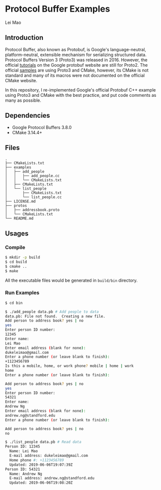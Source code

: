 # Protocol Buffer Examples

Lei Mao

## Introduction

Protocol Buffer, also known as Protobuf, is Google's language-neutral, platform-neutral, extensible mechanism for serializing structured data. Protocol Buffers Version 3 (Proto3) was released in 2016. However, the official [tutorials](https://developers.google.com/protocol-buffers/docs/cpptutorial) on the Google protobuf website are still for Proto2. The official [samples](https://github.com/protocolbuffers/protobuf/tree/master/examples) are using Proto3 and CMake, however, its CMake is not standard and many of its macros were not documented on the official CMake website.

In this repository, I re-implemented Google's official Protobuf C++ example using Proto3 and CMake with the best practice, and put code comments as many as possible. 

## Dependencies

* Google Protocol Buffers 3.8.0
* CMake 3.14.4+

## Files

```
.
├── CMakeLists.txt
├── examples
│   ├── add_people
│   │   ├── add_people.cc
│   │   └── CMakeLists.txt
│   ├── CMakeLists.txt
│   └── list_people
│       ├── CMakeLists.txt
│       └── list_people.cc
├── LICENSE.md
├── protos
│   ├── addressbook.proto
│   └── CMakeLists.txt
└── README.md
```

## Usages

### Compile

```bash
$ mkdir -p build
$ cd build
$ cmake ..
$ make
```

All the executable files would be generated in `build/bin` directory.

### Run Examples

```bash
$ cd bin

$ ./add_people data.pb # Add people to data
data.pb: File not found.  Creating a new file.
Add person to address book? yes | no
yes
Enter person ID number: 
12345
Enter name: 
Lei Mao
Enter email address (blank for none): 
dukeleimao@gmail.com
Enter a phone number (or leave blank to finish): 
+1123456789
Is this a mobile, home, or work phone? mobile | home | work 
home
Enter a phone number (or leave blank to finish): 

Add person to address book? yes | no
yes
Enter person ID number: 
54321
Enter name: 
Andrew Ng
Enter email address (blank for none): 
andrew.ng@standford.edu
Enter a phone number (or leave blank to finish): 

Add person to address book? yes | no
no

$ ./list_people data.pb # Read data
Person ID: 12345
  Name: Lei Mao
  E-mail address: dukeleimao@gmail.com
  Home phone #: +1123456789
  Updated: 2019-06-06T19:07:39Z
Person ID: 54321
  Name: Andrew Ng
  E-mail address: andrew.ng@standford.edu
  Updated: 2019-06-06T19:08:20Z
```